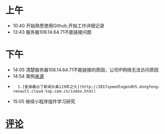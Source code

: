 # 上午
* 10:40 开始熟悉使用Github,开始工作详细记录 <br/>
* 13:43 服务器106.14.64.71不能链接问题<br/>
# 下午
* 14:05 清楚服务器106.14.64.71不能链接的原因，公司IP网络无法访问原因<br/>
* 14:54 案例[来源](http://www.h5-share.com/)
*       1.[是谁霸占了新闻头条119年之久](http://2017speedlegendh5.dongfeng-renault.cloud-top.com.cn/index.html)
* 15:05 继续小程序组件学习研究

# [评论](https://github.com/chinachenhuakang/work-detail/issues/4)
